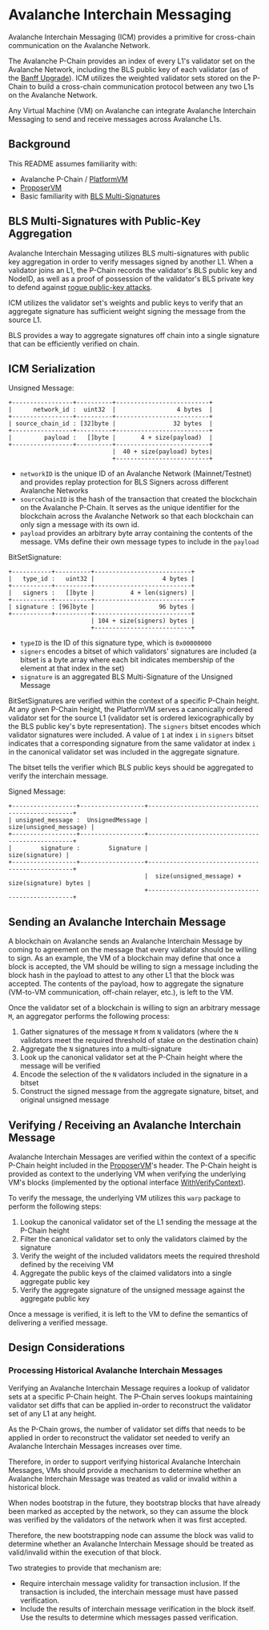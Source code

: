 # Avalanche Interchain Messaging

Avalanche Interchain Messaging (ICM) provides a primitive for cross-chain communication on the Avalanche Network.

The Avalanche P-Chain provides an index of every L1's validator set on the Avalanche Network, including the BLS public key of each validator (as of the [Banff Upgrade](https://github.com/ava-labs/avalanchego/releases/v1.9.0)). ICM utilizes the weighted validator sets stored on the P-Chain to build a cross-chain communication protocol between any two L1s on the Avalanche Network.

Any Virtual Machine (VM) on Avalanche can integrate Avalanche Interchain Messaging to send and receive messages across Avalanche L1s.

## Background

This README assumes familiarity with:

- Avalanche P-Chain / [PlatformVM](../)
- [ProposerVM](../../proposervm/README.md)
- Basic familiarity with [BLS Multi-Signatures](https://crypto.stanford.edu/~dabo/pubs/papers/BLSmultisig.html)

## BLS Multi-Signatures with Public-Key Aggregation

Avalanche Interchain Messaging utilizes BLS multi-signatures with public key aggregation in order to verify messages signed by another L1. When a validator joins an L1, the P-Chain records the validator's BLS public key and NodeID, as well as a proof of possession of the validator's BLS private key to defend against [rogue public-key attacks](https://crypto.stanford.edu/~dabo/pubs/papers/BLSmultisig.html#mjx-eqn-eqaggsame).

ICM utilizes the validator set's weights and public keys to verify that an aggregate signature has sufficient weight signing the message from the source L1.

BLS provides a way to aggregate signatures off chain into a single signature that can be efficiently verified on chain.

## ICM Serialization

Unsigned Message:

```
+-----------------+----------+--------------------------+
|      network_id :  uint32  |                 4 bytes  |
+-----------------+----------+--------------------------+
| source_chain_id : [32]byte |                32 bytes  |
+-----------------+----------+--------------------------+
|         payload :   []byte |       4 + size(payload)  |
+-----------------+----------+--------------------------+
                             |  40 + size(payload) bytes|
                             +--------------------------+
```

- `networkID` is the unique ID of an Avalanche Network (Mainnet/Testnet) and provides replay protection for BLS Signers across different Avalanche Networks
- `sourceChainID` is the hash of the transaction that created the blockchain on the Avalanche P-Chain. It serves as the unique identifier for the blockchain across the Avalanche Network so that each blockchain can only sign a message with its own id.
- `payload` provides an arbitrary byte array containing the contents of the message. VMs define their own message types to include in the `payload`

BitSetSignature:

```
+-----------+----------+---------------------------+
|   type_id :   uint32 |                   4 bytes |
+-----------+----------+---------------------------+
|   signers :   []byte |          4 + len(signers) |
+-----------+----------+---------------------------+
| signature : [96]byte |                  96 bytes |
+-----------+----------+---------------------------+
                       | 104 + size(signers) bytes |
                       +---------------------------+
```

- `typeID` is the ID of this signature type, which is `0x00000000`
- `signers` encodes a bitset of which validators' signatures are included (a bitset is a byte array where each bit indicates membership of the element at that index in the set)
- `signature` is an aggregated BLS Multi-Signature of the Unsigned Message

BitSetSignatures are verified within the context of a specific P-Chain height. At any given P-Chain height, the PlatformVM serves a canonically ordered validator set for the source L1 (validator set is ordered lexicographically by the BLS public key's byte representation). The `signers` bitset encodes which validator signatures were included. A value of `1` at index `i` in `signers` bitset indicates that a corresponding signature from the same validator at index `i` in the canonical validator set was included in the aggregate signature.

The bitset tells the verifier which BLS public keys should be aggregated to verify the interchain message.

Signed Message:

```
+------------------+------------------+-------------------------------------------------+
| unsigned_message :  UnsignedMessage |                          size(unsigned_message) |
+------------------+------------------+-------------------------------------------------+
|        signature :        Signature |                                 size(signature) |
+------------------+------------------+-------------------------------------------------+
                                      |  size(unsigned_message) + size(signature) bytes |
                                      +-------------------------------------------------+
```

## Sending an Avalanche Interchain Message

A blockchain on Avalanche sends an Avalanche Interchain Message by coming to agreement on the message that every validator should be willing to sign. As an example, the VM of a blockchain may define that once a block is accepted, the VM should be willing to sign a message including the block hash in the payload to attest to any other L1 that the block was accepted. The contents of the payload, how to aggregate the signature (VM-to-VM communication, off-chain relayer, etc.), is left to the VM.

Once the validator set of a blockchain is willing to sign an arbitrary message `M`, an aggregator performs the following process:

1. Gather signatures of the message `M` from `N` validators (where the `N` validators meet the required threshold of stake on the destination chain)
2. Aggregate the `N` signatures into a multi-signature
3. Look up the canonical validator set at the P-Chain height where the message will be verified
4. Encode the selection of the `N` validators included in the signature in a bitset
5. Construct the signed message from the aggregate signature, bitset, and original unsigned message

## Verifying / Receiving an Avalanche Interchain Message

Avalanche Interchain Messages are verified within the context of a specific P-Chain height included in the [ProposerVM](../../proposervm/README.md)'s header. The P-Chain height is provided as context to the underlying VM when verifying the underlying VM's blocks (implemented by the optional interface [WithVerifyContext](../../../snow/engine/snowman/block/block_context_vm.go)).

To verify the message, the underlying VM utilizes this `warp` package to perform the following steps:

1. Lookup the canonical validator set of the L1 sending the message at the P-Chain height
2. Filter the canonical validator set to only the validators claimed by the signature
3. Verify the weight of the included validators meets the required threshold defined by the receiving VM
4. Aggregate the public keys of the claimed validators into a single aggregate public key
5. Verify the aggregate signature of the unsigned message against the aggregate public key

Once a message is verified, it is left to the VM to define the semantics of delivering a verified message.

## Design Considerations

### Processing Historical Avalanche Interchain Messages

Verifying an Avalanche Interchain Message requires a lookup of validator sets at a specific P-Chain height. The P-Chain serves lookups maintaining validator set diffs that can be applied in-order to reconstruct the validator set of any L1 at any height.

As the P-Chain grows, the number of validator set diffs that needs to be applied in order to reconstruct the validator set needed to verify an Avalanche Interchain Messages increases over time.

Therefore, in order to support verifying historical Avalanche Interchain Messages, VMs should provide a mechanism to determine whether an Avalanche Interchain Message was treated as valid or invalid within a historical block.

When nodes bootstrap in the future, they bootstrap blocks that have already been marked as accepted by the network, so they can assume the block was verified by the validators of the network when it was first accepted.

Therefore, the new bootstrapping node can assume the block was valid to determine whether an Avalanche Interchain Message should be treated as valid/invalid within the execution of that block.

Two strategies to provide that mechanism are:

- Require interchain message validity for transaction inclusion. If the transaction is included, the interchain message must have passed verification.
- Include the results of interchain message verification in the block itself. Use the results to determine which messages passed verification.
